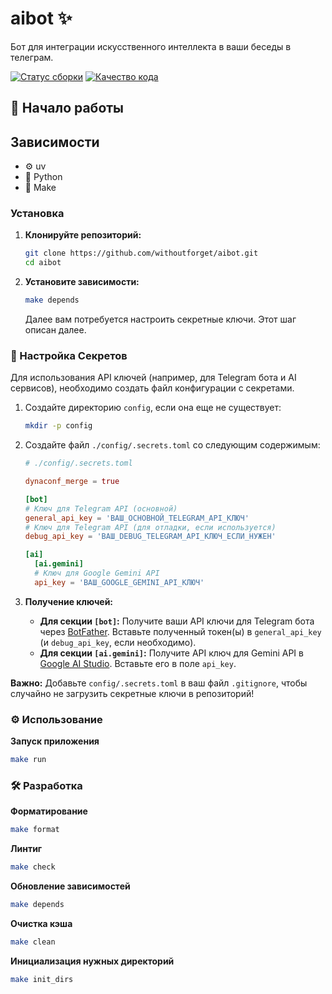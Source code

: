 # aibot ✨

Бот для интеграции искусственного интеллекта в ваши беседы в телеграм. 

[![Статус сборки](https://img.shields.io/badge/build-passing-brightgreen)]()
[![Качество кода](https://img.shields.io/badge/code%20quality-checked-blue)]()


## 🚀 Начало работы

## Зависимости
*   ⚙️ uv
*   🐍 Python
*   🔨 Make

### Установка

1.  **Клонируйте репозиторий:**
    ```bash
    git clone https://github.com/withoutforget/aibot.git
    cd aibot
    ```

2.  **Установите зависимости:**
    ```bash
    make depends
    ```
    Далее вам потребуется настроить секретные ключи. Этот шаг описан далее.
### 🔑 Настройка Секретов 

Для использования API ключей (например, для Telegram бота и AI сервисов), необходимо создать файл конфигурации с секретами.

1.  Создайте директорию `config`, если она еще не существует:
    ```bash
    mkdir -p config
    ```
2.  Создайте файл `./config/.secrets.toml` со следующим содержимым:

    ```toml
    # ./config/.secrets.toml

    dynaconf_merge = true

    [bot]
    # Ключ для Telegram API (основной)
    general_api_key = 'ВАШ_ОСНОВНОЙ_TELEGRAM_API_КЛЮЧ'
    # Ключ для Telegram API (для отладки, если используется)
    debug_api_key = 'ВАШ_DEBUG_TELEGRAM_API_КЛЮЧ_ЕСЛИ_НУЖЕН'

    [ai]
      [ai.gemini]
      # Ключ для Google Gemini API
      api_key = 'ВАШ_GOOGLE_GEMINI_API_КЛЮЧ'
    ```

3.  **Получение ключей:**
    * **Для секции `[bot]`:** Получите ваши API ключи для Telegram бота через [BotFather](https://t.me/BotFather). Вставьте полученный токен(ы) в `general_api_key` (и `debug_api_key`, если необходимо).
    * **Для секции `[ai.gemini]`:** Получите API ключ для Gemini API в [Google AI Studio](https://aistudio.google.com/app/apikey). Вставьте его в поле `api_key`.

**Важно:** Добавьте `config/.secrets.toml` в ваш файл `.gitignore`, чтобы случайно не загрузить секретные ключи в репозиторий!

### ⚙️ Использование
**Запуск приложения**
```bash
make run
```

### 🛠️ Разработка
**Форматирование**
```bash
make format
```
**Линтиг**
```bash 
make check
```
**Обновление зависимостей**
```bash
make depends
```
**Очистка кэша**
```bash
make clean
```
**Инициализация нужных директорий**
```bash
make init_dirs
```
